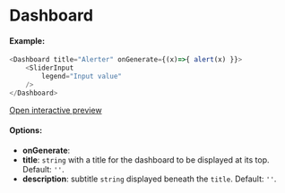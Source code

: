 # Dashboard




#### Example:

``` js
<Dashboard title="Alerter" onGenerate={(x)=>{ alert(x) }}>
    <SliderInput
        legend="Input value"
    />
</Dashboard>
```

[Open interactive preview](https://isle.heinz.cmu.edu/components/dashboard/)

#### Options:

* __onGenerate__:
* __title__: `string` with a title for the dashboard to be displayed at its top. Default: `''`.
* __description__: subtitle `string` displayed beneath the `title`. Default: `''`.
